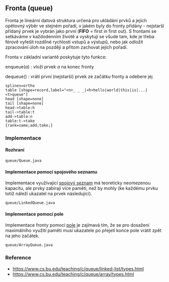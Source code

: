 ## Fronta (queue)

Fronta je lineární datová struktura určená pro ukládání prvků a jejich opětovný výběr ve stejném pořadí, v jakém byly do fronty přidány - nejstarší přidaný prvek je vybrán jako první (**FIFO** = first in first out). S frontami se setkáváme v každodenním životě a vyskytují se všude tam, kde je třeba férově vyřešit rozdílné rychlosti vstupů a výstupů, nebo jak odložit zpracování úloh na později a přitom zachovat jejich pořadí.

Fronta v základní variantě poskytuje tyto funkce:

enqueue(*a*)
: vloží prvek *a* na konec fronty

dequeue()
: vrátí první (nejstarší) prvek ze začátku fronty a odebere jej

```dot:digraph
splines=ortho
table [shape=record,label="<n>_ _ _|<h>hello|world|this|is|...|<t>queue"]
head [shape=none]
tail [shape=none]
head->table:h
tail->table:t
add->table:n
table:t->take
{rank=same;add;take;}
```

### Implementace

#### Rozhraní

```include:java
queue/Queue.java
```

#### Implementace pomocí spojového seznamu

Implementace využívající [spojový seznam](wiki/datova-struktura-seznam) má teoreticky neomezenou kapacitu, ale prvky zabírají více paměti, než by mohly (ke každému prvku totiž náleží ukazatel na prvek následující).

```include:java
queue/LinkedQueue.java
```

#### Implementace pomocí pole

Implementace fronty pomocí [pole](wiki/datova-struktura-pole) je zajímavá tím, že se pro dosažení maximálního využití paměti musí ukazatele po přejetí konce pole vrátit zpět na jeho začátek.

```include:java
queue/ArrayQueue.java
```

### Reference

- https://www.cs.bu.edu/teaching/c/queue/linked-list/types.html
- https://www.cs.bu.edu/teaching/c/queue/array/types.html

